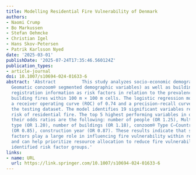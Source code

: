 ```yaml
---
title: Modelling Residential Fire Vulnerability of Denmark
authors:
- Naomi Crump
- Bo Markussen
- Stefan Oehmcke
- Christian Igel
- Hans Skov-Petersen
- Patrik Karlsson Nyed
date: '2025-03-01'
publishDate: '2025-07-24T17:35:46.560124Z'
publication_types:
- article-journal
doi: 10.1007/s10694-024-01633-6
abstract: 'Abstract          This study analyzes socio-economic demographics (including
  Geomatic conzoom® segmented demographic variables) as well as building and property
  registration information as risk factors in relation to the prevalence of residential
  building fires within 100 m × 100 m cells. The logistic regression model achieved
  a receiver operating curve (ROC) of 0.74 and a precision-recall curve of 0.12 on
  the testing dataset. The model identifies 19 significant variables related to the
  risk of residential fire. The top 5 highest performing variables in our model and
  their odds ratios are the following: number of people (OR 1.25), Multi/family residence-building
  type (OR 1.20), number of buildings (OR 1.18), conzoom® Type C—Country/Rural Communities
  (OR 0.85), construction year (OR 0.87). These results indicate that socio-economic
  factors play a large role in influencing fire vulnerability within residential areas
  and can help prioritize resource allocation to reduce fire vulnerability in the
  identified risk factor groups.'
links:
- name: URL
  url: https://link.springer.com/10.1007/s10694-024-01633-6
---
```

